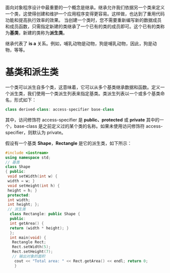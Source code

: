 面向对象程序设计中最重要的一个概念是继承。继承允许我们依据另一个类来定义一个类，这使得创建和维护一个应用程序变得更容易。这样做，也达到了重用代码功能和提高执行效率的效果。
当创建一个类时，您不需要重新编写新的数据成员和成员函数，只需指定新建的类继承了一个已有的类的成员即可。这个已有的类称为**基类**，新建的类称为**派生类**。

继承代表了 **is a** 关系。例如，哺乳动物是动物，狗是哺乳动物，因此，狗是动物，等等。
# 基类和派生类
一个类可以派生自多个类，这意味着，它可以从多个基类继承数据和函数。定义一个派生类，我们使用一个类派生列表来指定基类。类派生列表以一个或多个基类命名，形式如下：

```c++
class derived-class: access-specifier base-class
```

其中，访问修饰符 access-specifier 是 **public、protected** 或 **private** 其中的一个，base-class 是之前定义过的某个类的名称。如果未使用访问修饰符 access-specifier，则默认为 private。

假设有一个基类 **Shape**，**Rectangle** 是它的派生类，如下所示：
```c++
#include <iostream> 
using namespace std; 
// 基类
class Shape 
{ public: 
 void setWidth(int w) { 
 width = w; } 
 void setHeight(int h) { 
 height = h; } 
 protected: 
 int width; 
 int height; }; 
 // 派生类
  class Rectangle: public Shape { 
  public: 
  int getArea() { 
  return (width * height); } 
  }; 
  int main(void) {
   Rectangle Rect; 
   Rect.setWidth(5); 
   Rect.setHeight(7); 
   // 输出对象的面积
    cout << "Total area: " << Rect.getArea() << endl; return 0; 
    }
```
